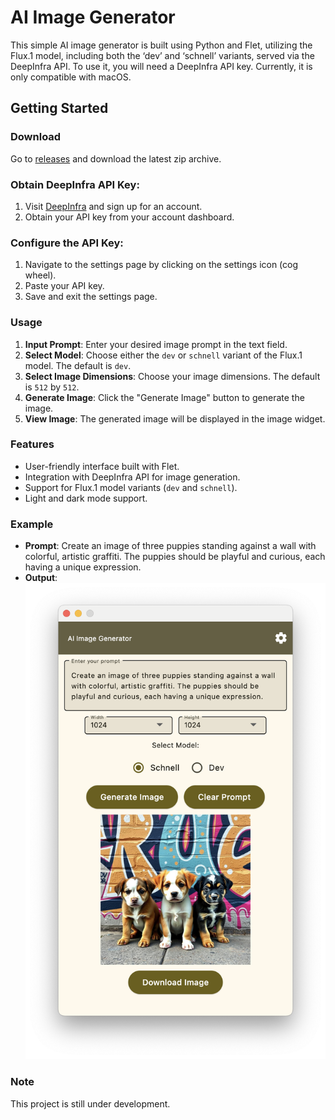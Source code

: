 # AI Image Generator

This simple AI image generator is built using Python and Flet, utilizing the Flux.1 model, including both the ‘dev’ and ‘schnell’ variants, served via the DeepInfra API. To use it, you will need a DeepInfra API key. Currently, it is only compatible with macOS.

## Getting Started

### Download

Go to [releases](https://github.com/nasoma/image-generator/releases) and download the latest zip archive.



### Obtain DeepInfra API Key:

1. Visit [DeepInfra](https://deepinfra.ai/) and sign up for an account.
2. Obtain your API key from your account dashboard.

### Configure the API Key:

1. Navigate to the settings page by clicking on the settings icon (cog wheel).
2. Paste your API key.
3. Save and exit the settings page.

### Usage

1. **Input Prompt**: Enter your desired image prompt in the text field.
2. **Select Model**: Choose either the `dev` or `schnell` variant of the Flux.1 model. The default is `dev`.
3. **Select Image Dimensions**: Choose your image dimensions. The default is `512` by `512`.
4. **Generate Image**: Click the "Generate Image" button to generate the image.
5. **View Image**: The generated image will be displayed in the image widget.

### Features

- User-friendly interface built with Flet.
- Integration with DeepInfra API for image generation.
- Support for Flux.1 model variants (`dev` and `schnell`).
- Light and dark mode support.

### Example

- **Prompt**: Create an image of three puppies standing against a wall with colorful, artistic graffiti. The puppies should be playful and curious, each having a unique expression.
- **Output**:  
  ![Generated Image](./outputimage.png)

### Note

This project is still under development.